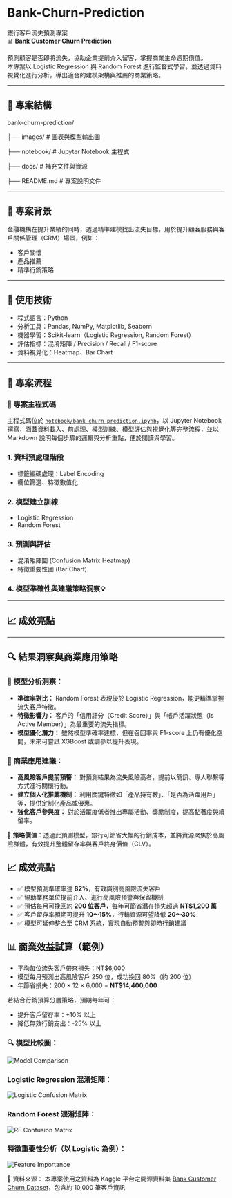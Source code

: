 # Bank-Churn-Prediction  
銀行客戶流失預測專案  
📊 **Bank Customer Churn Prediction**

預測顧客是否即將流失，協助企業提前介入留客，掌握商業生命週期價值。  
本專案以 Logistic Regression 與 Random Forest 進行監督式學習，並透過資料視覺化進行分析，導出適合的建模架構與推薦的商業策略。

---

## 📁 專案結構

bank-churn-prediction/

├── images/   # 圖表與模型輸出圖

├── notebook/ # Jupyter Notebook 主程式

├── docs/     # 補充文件與資源

├── README.md # 專案說明文件

---

## 📌 專案背景

金融機構在提升業績的同時，透過精準建模找出流失目標，用於提升顧客服務與客戶關係管理（CRM）場景，例如：

- 客戶關懷
- 產品推薦
- 精準行銷策略

---

## 🧠 使用技術

- 程式語言：Python  
- 分析工具：Pandas, NumPy, Matplotlib, Seaborn  
- 機器學習：Scikit-learn（Logistic Regression, Random Forest）  
- 評估指標：混淆矩陣 / Precision / Recall / F1-score  
- 資料視覺化：Heatmap、Bar Chart  

---

## 🔁 專案流程

### 📓 專案主程式碼  
主程式碼位於 [`notebook/bank_churn_prediction.ipynb`](notebook/bank_churn_prediction.ipynb)，以 Jupyter Notebook 撰寫，涵蓋資料載入、前處理、模型訓練、模型評估與視覺化等完整流程，並以 Markdown 說明每個步驟的邏輯與分析重點，便於閱讀與學習。

### 1. 資料預處理階段  
- 標籤編碼處理：Label Encoding  
- 欄位篩選、特徵數值化  

### 2. 模型建立訓練  
- Logistic Regression  
- Random Forest  

### 3. 預測與評估  
- 混淆矩陣圖 (Confusion Matrix Heatmap)  
- 特徵重要性圖 (Bar Chart)  

### 4. 模型準確性與建議策略洞察💡

---

## 📈 成效亮點

---

## 🔍 結果洞察與商業應用策略

### 📌 模型分析洞察：
- **準確率對比：** Random Forest 表現優於 Logistic Regression，能更精準掌握流失客戶特徵。
- **特徵影響力：** 客戶的「信用評分（Credit Score）」與「帳戶活躍狀態（Is Active Member）」為最重要的流失指標。
- **模型優化潛力：** 雖然模型準確率達標，但在召回率與 F1-score 上仍有優化空間，未來可嘗試 XGBoost 或調參以提升表現。

### 💼 商業應用建議：
- **高風險客戶提前預警：** 對預測結果為流失風險高者，提前以簡訊、專人聯繫等方式進行關懷行動。
- **建立個人化推薦機制：** 利用關鍵特徵如「產品持有數」、「是否為活躍用戶」等，提供定制化產品或優惠。
- **強化客戶參與度：** 對於活躍度低者推出專屬活動、獎勵制度，提高黏著度與續留率。

📣 **策略價值**：透過此預測模型，銀行可節省大幅的行銷成本，並將資源聚焦於高風險群體，有效提升整體留存率與客戶終身價值（CLV）。

## 📈 成效亮點

- ✅ 模型預測準確率達 **82%**，有效識別高風險流失客戶
- ✅ 協助業務單位提前介入、進行高風險預警與保留機制
- ✅ 預估每月可挽回約 **200 位客戶**，每年可節省潛在損失超過 **NT$1,200 萬**
- ✅ 客戶留存率預期可提升 **10～15%**，行銷資源可望降低 **20～30%**
- ✅ 模型可延伸整合至 CRM 系統，實現自動預警與即時行銷建議

   
## 📊 商業效益試算（範例）

- 平均每位流失客戶帶來損失：NT$6,000
- 模型每月預測出高風險客戶 250 位，成功挽回 80%（約 200 位）
- 年節省損失：200 × 12 × 6,000 = **NT$14,400,000**

若結合行銷預算分層策略，預期每年可：
- 提升客戶留存率：+10% 以上
- 降低無效行銷支出：-25% 以上


### 🔍 模型比較圖：
![Model Comparison](images/model_comparison.png)

### Logistic Regression 混淆矩陣：
![Logistic Confusion Matrix](images/confusion_logistic.png)

### Random Forest 混淆矩陣：
![RF Confusion Matrix](images/confusion_rf.png)

### 特徵重要性分析（以 Logistic 為例）：
![Feature Importance](images/feature_importance_logistic.png)


📁 資料來源：
本專案使用之資料為 Kaggle 平台之開源資料集 [Bank Customer Churn Dataset](https://www.kaggle.com/datasets/gauravtopre/bank-customer-churn-dataset)，包含約 10,000 筆客戶資訊


